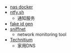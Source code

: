 

## 
+ [nas docker](https://github.com/TWO-ICE/Awesome-NAS-Docker)
+ [ntfy.sh](https://www.xda-developers.com/set-up-self-hosted-notification-service/)
    + 通知服务
+ [fake id gen](https://www.usaddrgen.com/zh/)
+ [sniffnet](https://sniffnet.net/)
    + network monitoring tool
+ [Technitium](https://www.xda-developers.com/pihole-alternative-called-technitium/)
    + 家用DNS